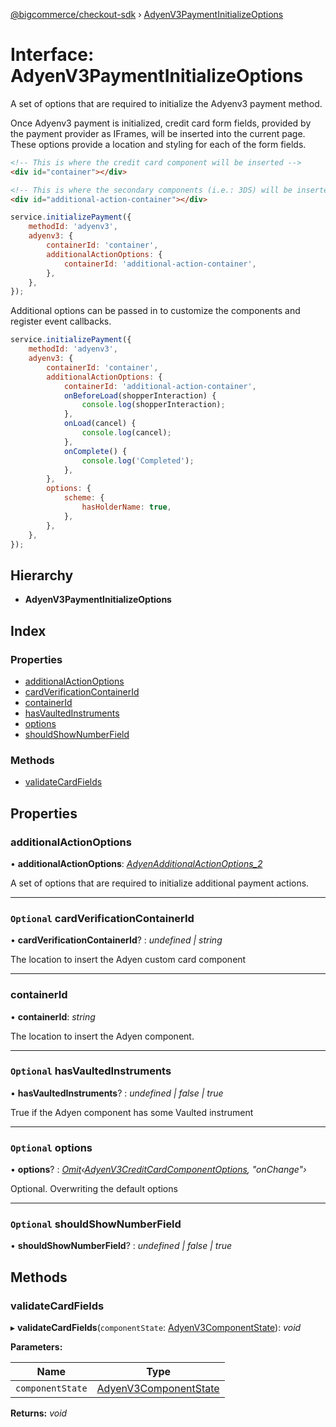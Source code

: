 [@bigcommerce/checkout-sdk](../README.md) › [AdyenV3PaymentInitializeOptions](adyenv3paymentinitializeoptions.md)

# Interface: AdyenV3PaymentInitializeOptions

A set of options that are required to initialize the Adyenv3 payment method.

Once Adyenv3 payment is initialized, credit card form fields, provided by the
payment provider as IFrames, will be inserted into the current page. These
options provide a location and styling for each of the form fields.

```html
<!-- This is where the credit card component will be inserted -->
<div id="container"></div>

<!-- This is where the secondary components (i.e.: 3DS) will be inserted -->
<div id="additional-action-container"></div>
```

```js
service.initializePayment({
    methodId: 'adyenv3',
    adyenv3: {
        containerId: 'container',
        additionalActionOptions: {
            containerId: 'additional-action-container',
        },
    },
});
```

Additional options can be passed in to customize the components and register
event callbacks.

```js
service.initializePayment({
    methodId: 'adyenv3',
    adyenv3: {
        containerId: 'container',
        additionalActionOptions: {
            containerId: 'additional-action-container',
            onBeforeLoad(shopperInteraction) {
                console.log(shopperInteraction);
            },
            onLoad(cancel) {
                console.log(cancel);
            },
            onComplete() {
                console.log('Completed');
            },
        },
        options: {
            scheme: {
                hasHolderName: true,
            },
        },
    },
});
```

## Hierarchy

* **AdyenV3PaymentInitializeOptions**

## Index

### Properties

* [additionalActionOptions](adyenv3paymentinitializeoptions.md#additionalactionoptions)
* [cardVerificationContainerId](adyenv3paymentinitializeoptions.md#optional-cardverificationcontainerid)
* [containerId](adyenv3paymentinitializeoptions.md#containerid)
* [hasVaultedInstruments](adyenv3paymentinitializeoptions.md#optional-hasvaultedinstruments)
* [options](adyenv3paymentinitializeoptions.md#optional-options)
* [shouldShowNumberField](adyenv3paymentinitializeoptions.md#optional-shouldshownumberfield)

### Methods

* [validateCardFields](adyenv3paymentinitializeoptions.md#validatecardfields)

## Properties

###  additionalActionOptions

• **additionalActionOptions**: *[AdyenAdditionalActionOptions_2](adyenadditionalactionoptions_2.md)*

A set of options that are required to initialize additional payment actions.

___

### `Optional` cardVerificationContainerId

• **cardVerificationContainerId**? : *undefined | string*

The location to insert the Adyen custom card component

___

###  containerId

• **containerId**: *string*

The location to insert the Adyen component.

___

### `Optional` hasVaultedInstruments

• **hasVaultedInstruments**? : *undefined | false | true*

True if the Adyen component has some Vaulted instrument

___

### `Optional` options

• **options**? : *[Omit](../README.md#omit)‹[AdyenV3CreditCardComponentOptions](adyenv3creditcardcomponentoptions.md), "onChange"›*

Optional. Overwriting the default options

___

### `Optional` shouldShowNumberField

• **shouldShowNumberField**? : *undefined | false | true*

## Methods

###  validateCardFields

▸ **validateCardFields**(`componentState`: [AdyenV3ComponentState](../README.md#adyenv3componentstate)): *void*

**Parameters:**

Name | Type |
------ | ------ |
`componentState` | [AdyenV3ComponentState](../README.md#adyenv3componentstate) |

**Returns:** *void*
